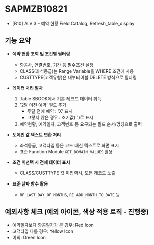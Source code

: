 # SAPMZB10821 
- [B10] ALV 3 – 예약 현황 Field Catalog, Refresh_table_display

## 기능 요약

- **예약 현황 조회 및 조건별 필터링**
  - 항공사, 연결번호, 기간 등 필수조건 설정
  - CLASS(좌석등급)는 Range Variable을 WHERE 조건에 사용
  - CUSTTYPE(고객유형)은 내부테이블 DELETE 방식으로 필터링

- **데이터 처리 절차**
  1. Table SBOOK에서 기본 레코드 데이터 취득
  2. '2달 이전 예약' 필드 추가  
      - 두달 전에 예약 : 'X' 표시  
      - 그렇지 않은 경우 : 초기값('')로 표시
  3. 예약현황, 예약일자, 고객번호 등 요구되는 필드 순서/명칭으로 출력

- **도메인 값 텍스트 변환 처리**
  - 좌석등급, 고객타입 등은 코드 대신 텍스트로 화면 표시
  - 표준 Function Module `GET_DOMAIN_VALUES` 활용

- **조건 미선택 시 전체 데이터 표시**
  - CLASS/CUSTTYPE 값 미입력시, 모든 레코드 노출

- **표준 날짜 함수 활용**
  - `RP_LAST_DAY_OF_MONTHS`, `RE_ADD_MONTH_TO_DATE` 등

## 예외사항 체크 (예외 아이콘, 색상 적용 로직 - 진행중)
- 예약일자보다 항공일자가 큰 경우: Red Icon
- 고객타입 다를 경우: Yellow Icon
- 이외: Green Icon
